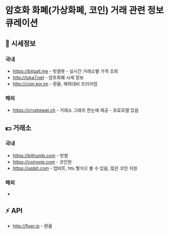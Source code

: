 # 암호화 화폐(가상화폐, 코인) 거래 관련 정보 큐레이션

## :eyes: 시세정보

### 국내

- <https://bitgall.me> - 빗갤봇 - 실시간 거래소별 가격 조회
- <http://luka7.net> - 암호화폐 시세 정보
- <http://coin.kor.im> - 환율, 해외대비 프리미엄

### 해외

- <https://cryptowat.ch> - 거래소 그래프 한눈에 제공 - 유료모델 있음

## :dollar: 거래소

### 국내

 - <https://bithumb.com> - 빗썸
 - <https://coinone.com> - 코인원
 - <https://upbit.com> - 업비트, hts 형식으 볼 수 있음, 많은 코인 지원
 
### 해외

 - 

## :zap: API

- <http://fixer.io> - 환율
